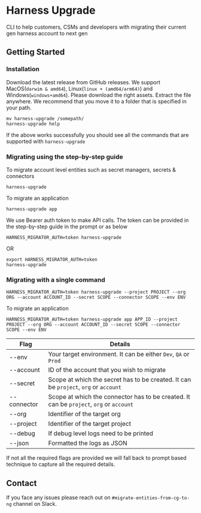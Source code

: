 # Harness Upgrade
CLI to help customers, CSMs and developers with migrating their current gen harness account to next gen

## Getting Started

### Installation
Download the latest release from GitHub releases. We support MacOS(`darwim & amd64`), Linux(`linux + (amd64/arm64)`) and Windows(`windows+amd64`). Please download the right assets. Extract the file anywhere.
We recommend that you move it to a folder that is specified in your path. 

```shell
mv harness-upgrade /somepath/
harness-upgrade help
```

If the above works successfully you should see all the commands that are supported with `harness-upgrade`

### Migrating using the step-by-step guide

To migrate account level entities such as secret managers, secrets & connectors
```shell
harness-upgrade
```

To migrate an application 
```shell
harness-upgrade app
```

We use Bearer auth token to make API calls. The token can be provided in the step-by-step guide in the prompt or as below

```shell
HARNESS_MIGRATOR_AUTH=token harness-upgrade
```

OR
```shell
export HARNESS_MIGRATOR_AUTH=token
harness-upgrade
```

### Migrating with a single command
```shell
HARNESS_MIGRATOR_AUTH=token harness-upgrade --project PROJECT --org ORG --account ACCOUNT_ID --secret SCOPE --connector SCOPE --env ENV
```

To migrate an application

```shell
HARNESS_MIGRATOR_AUTH=token harness-upgrade app APP_ID --project PROJECT --org ORG --account ACCOUNT_ID --secret SCOPE --connector SCOPE --env ENV
```

| Flag        | Details                                                                                 |
|-------------|-----------------------------------------------------------------------------------------|
| --env       | Your target environment. It can be either `Dev`, `QA` or `Prod`                         |
| --account   | ID of the account that you wish to migrate                                              |
| --secret    | Scope at which the secret has to be created. It can be `project`, `org` or `account`    |
| --connector | Scope at which the connector has to be created. It can be `project`, `org` or `account` |
| --org       | Identifier of the target org                                                            |
| --project   | Identifier of the target project                                                        |
| --debug     | If debug level logs need to be printed                                                  |
| --json      | Formatted the logs as JSON                                                              |

If not all the required flags are provided we will fall back to prompt based technique to capture all the required details.

## Contact
If you face any issues please reach out on `#migrate-entities-from-cg-to-ng` channel on Slack.